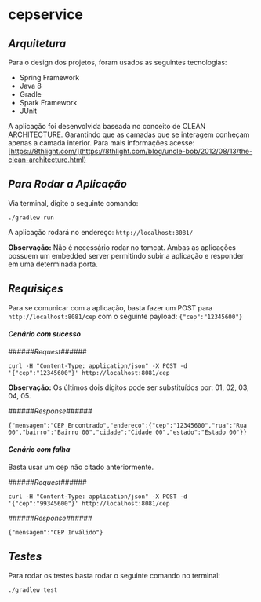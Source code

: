 # cepservice


## _Arquitetura_ ##

Para o design dos projetos, foram usados as seguintes tecnologias:

- Spring Framework
- Java 8
- Gradle
- Spark Framework
- JUnit

A aplicação foi desenvolvida baseada no conceito de CLEAN ARCHITECTURE. Garantindo que as camadas que se interagem conheçam apenas a camada interior. Para mais informações acesse: [https://8thlight.com/](https://8thlight.com/blog/uncle-bob/2012/08/13/the-clean-architecture.html)

## _Para Rodar a Aplicação_ ##

Via terminal, digite o seguinte comando:

```./gradlew run```

A aplicação rodará no endereço: ```http://localhost:8081/```

**Observação:** Não é necessário rodar no tomcat. Ambas as aplicações possuem um embedded server permitindo subir a aplicação e responder em uma determinada porta. 


## _Requisiçes_ ##

Para se comunicar com a aplicação, basta fazer um POST para ```http://localhost:8081/cep``` com o seguinte payload:
```{"cep":"12345600"}```

#### _Cenário com sucesso_ ####

######_Request_######

```curl -H "Content-Type: application/json" -X POST -d '{"cep":"12345600"}' http://localhost:8081/cep```

**Observação:**  Os últimos dois dígitos pode ser substituídos por: 01, 02, 03, 04, 05.

######_Response_######

``` {"mensagem":"CEP Encontrado","endereco":{"cep":"12345600","rua":"Rua 00","bairro":"Bairro 00","cidade":"Cidade 00","estado":"Estado 00"}} ```

#### _Cenário com falha_ ####

Basta usar um cep não citado anteriormente.

######_Request_######

```curl -H "Content-Type: application/json" -X POST -d '{"cep":"99345600"}' http://localhost:8081/cep```

######_Response_######

``` {"mensagem":"CEP Inválido"} ```

## _Testes_ ##

Para rodar os testes basta rodar o seguinte comando no terminal:

``` ./gradlew test ```
